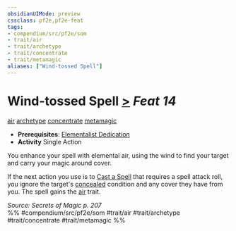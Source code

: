 ```yaml
---
obsidianUIMode: preview
cssclass: pf2e,pf2e-feat
tags:
- compendium/src/pf2e/som
- trait/air
- trait/archetype
- trait/concentrate
- trait/metamagic
aliases: ["Wind-tossed Spell"]
---
```

# Wind-tossed Spell  [>](chapter-9-playing-the-game.md#Actions "Single Action") *Feat 14*  
[air](air.md "Air Energy & Element Trait")  [archetype](archetype.md "Archetype Feat Trait")  [concentrate](concentrate.md "Concentrate Action & Ability Trait")  [metamagic](metamagic.md "Metamagic General Trait")  

- **Prerequisites**: [Elementalist Dedication](elementalist-dedication-som.md)
- **Activity** Single Action

You enhance your spell with elemental air, using the wind to find your target and carry your magic around cover.

If the next action you use is to [Cast a Spell](cast-a-spell.md) that requires a spell attack roll, you ignore the target's [concealed](conditions.md#Concealed) condition and any cover they have from you. The spell gains the [air](air.md "Air Energy & Element Trait") trait.

*Source: Secrets of Magic p. 207*  
%% #compendium/src/pf2e/som #trait/air #trait/archetype #trait/concentrate #trait/metamagic %%